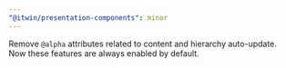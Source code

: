 ```yaml
---
"@itwin/presentation-components": minor
---
```


Remove `@alpha` attributes related to content and hierarchy auto-update. Now these features are always enabled by default.
